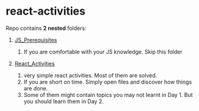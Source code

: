 # react-activities

Repo contains **2 nested** folders:

1. [JS_Prerequisites](JS_Prerequisites)
    1. If you are comfortable with your JS knowledge. Skip this folder

2. [React_Activities](React_Activities)
    1. very simple react activities. Most of them are solved.
    2. If you are short on time. Simply open files and discover how things are done.
    3. Some of them might contain topics you may not learnt in Day 1. But you should learn them in Day 2.   
